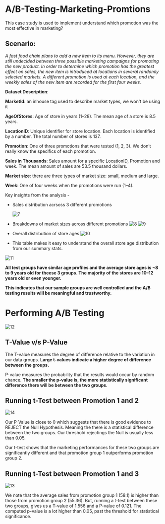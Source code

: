 # A/B-Testing-Marketing-Promtions

This case study is used to implement understand which promotion was the most effective in marketing?

## Scenario:

_A fast food chain plans to add a new item to its menu. However, they are still undecided between three possible marketing campaigns for promoting the new product. In order to determine which promotion has the greatest effect on sales, the new item is introduced at locations in several randomly selected markets. A different promotion is used at each location, and the weekly sales of the new item are recorded for the first four weeks._

**Dataset Description**: 

**MarketId**: an inhouse tag used to describe market types, we won't be using it

**AgeOfStores**: Age of store in years (1–28). The mean age of a store is 8.5 years.

**LocationID**: Unique identifier for store location. Each location is identified by a number. The total number of stores is 137.

**Promotion**: One of three promotions that were tested (1, 2, 3). We don’t really know the specifics of each promotion.

**Sales in Thousands**: Sales amount for a specific LocationID, Promotion and week. The mean amount of sales are 53.5 thousand dollars.

**Market size**: there are three types of market size: small, medium and large.

**Week**: One of four weeks when the promotions were run (1–4).

Key insights from the analysis -

- Sales distribution acrsoss 3 different promotions

    ![7](https://github.com/gagan-gets-data/A-B-Testing-Marketing-Promotions/assets/134737002/8c03dfdc-fe72-4c21-ac0c-f47fbdd7472d)

- Breakdowns of market sizes across different promotions
![8](https://github.com/gagan-gets-data/A-B-Testing-Marketing-Promotions/assets/134737002/c94b5659-abf3-4b38-90dd-4e1e47266d19)
![9](https://github.com/gagan-gets-data/A-B-Testing-Marketing-Promotions/assets/134737002/8a6d4f9e-41fd-46c3-8c10-9b68d417d124)

- Overall distribution of store ages
![10](https://github.com/gagan-gets-data/A-B-Testing-Marketing-Promotions/assets/134737002/97851465-9ee7-43e1-9dc5-099a9b7307e0)

- This table makes it easy to understand the overall store age distribution from our summary stats.

![11](https://github.com/gagan-gets-data/A-B-Testing-Marketing-Promotions/assets/134737002/7c40033f-6500-42d5-b8c7-9475ce2a667b)

**All test groups have similar age profiles and the average store ages is ~8 to 9 years old for theese 3 groups. The majority of the stores are 10–12 years old or even younger.**

**This indicates that our sample groups are well controlled and the A/B testing results will be meaningful and trustworthy.**

# Performing A/B Testing

![12](https://github.com/gagan-gets-data/A-B-Testing-Marketing-Promotions/assets/134737002/8061a3c9-7519-4688-9850-ff0720ea9b4f)

## T-Value v/s P-Value

The T-value measures the degree of difference relative to the variation in our data groups. **Large t-values indicate a higher degree of difference between the groups.**

P-value measures the probability that the results would occur by random chance. **The smaller the p-value is, the more statistically significant difference there will be between the two groups.**

## Running t-Test between Promotion 1 and 2

![14](https://github.com/gagan-gets-data/A-B-Testing-Marketing-Promotions/assets/134737002/82aee7ac-aad1-4f88-8916-970578039afd)

Our P-Value is close to 0 which suggests that there is good evidence to REJECT the Null Hypothesis. Meaning the there is a statistical difference between the two groups. Our threshold rejectings the Null is usually less than 0.05.

Our t-test shows that the marketing performances for these two groups are significantly different and that promotion group 1 outperforms promotion group 2.

## Running t-Test between Promotion 1 and 3

![13](https://github.com/gagan-gets-data/A-B-Testing-Marketing-Promotions/assets/134737002/a32a9415-93b1-4b82-9693-2370d0478c59)

We note that the average sales from promotion group 1 (58.1) is higher than those from promotion group 2 (55.36).
But, running a t-test between these two groups, gives us a T-value of 1.556 and a P-value of 0.121.
The computed p-value is a lot higher than 0.05, past the threshold for statistical significance.
